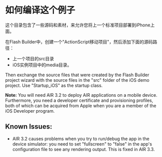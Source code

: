 如何编译这个例子
========================

这个目录包含了一些源码和素材，来允许您将上一个标准项目部署到iPhone上面。

在Flash Builder中，创建一个"ActionScript移动项目"，然后添加下面的源码路径：

* 上一个项目的src目录
* iOS实例项目中的media目录。

Then exchange the source files that were created by the Flash Builder project wizard with the source files in the "src" folder of the iOS demo project. Use "Startup_iOS" as the startup class.

**Note:** You will need AIR 3.2 to deploy AIR applications on a mobile device. Furthermore, you need a developer certificate and provisioning profiles, both of which can be acquired from Apple when you are a member of the iOS Developer program. 

Known Issues:
-------------

* AIR 3.2 causes problems when you try to run/debug the app in the device simulator: you need to set "fullscreen" to "false" in the app's configuration file to see any rendering output. This is fixed in AIR 3.3.